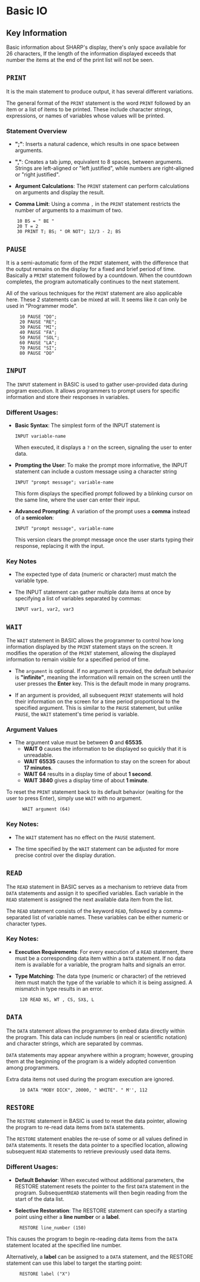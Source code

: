 # Basic IO

## Key Information

Basic information about SHARP's display, there's only space available for 26 characters, If the length of the information displayed exceeds that number the items at the end of the print list will not be seen.

## `PRINT`

It is the main statement to produce output, it has several different variations.

The general format of the `PRINT` statement is the word `PRINT` followed by an item or a list of items to be printed. These
include character strings, expressions, or names of variables whose values will be printed.

### Statement Overview

- **";"**: Inserts a natural cadence, which results in one space between arguments.

- **","**: Creates a tab jump, equivalent to 8 spaces, between arguments. Strings are left-aligned or "left justified", while numbers are right-aligned or "right justified".

- **Argument Calculations**: The `PRINT` statement can perform calculations on arguments and display the result.

- **Comma Limit**: Using a comma `,` in the `PRINT` statement restricts the number of arguments to a maximum of two.

```basic
    10 BS = " BE "
    20 T = 2
    30 PRINT T; BS; " OR NOT"; 12/3 - 2; BS
```

## `PAUSE`

It is a semi-automatic form of the `PRINT` statement, with the difference that the output remains on the display for a fixed and brief period of time. Basically a `PRINT` statement followed by a countdown. When the countdown completes, the program automatically continues to the next statement.

All of the various techniques for the `PRINT` statement are also applicable here. These 2 statements can be mixed at will. It seems like it can only be used in "Programmer mode".

```basic
     10 PAUSE "DO";
     20 PAUSE "RE";
     30 PAUSE "MI";
     40 PAUSE "FA";
     50 PAUSE "SOL";
     60 PAUSE "LA";
     70 PAUSE "SI";
     80 PAUSE "DO"
```

## `INPUT`

The `INPUT` statement in BASIC is used to gather user-provided data during program execution. It allows programmers to prompt users for specific information and store their responses in variables.

### Different Usages:

- **Basic Syntax**: The simplest form of the INPUT statement is

     ```basic
     INPUT variable-name
     ```
     
    When executed, it displays a `?` on the screen, signaling the user to enter data. 

- **Prompting the User**: To make the prompt more informative, the INPUT statement can include a custom message using a character string 

     ```basic
     INPUT "prompt message"; variable-name
     ```
    This form displays the specified prompt followed by a blinking cursor on the same line, where the user can enter their input.

- **Advanced Prompting**: A variation of the prompt uses a **comma** instead of a **semicolon**:  

     ```basic
     INPUT "prompt message", variable-name
     ```

     This version clears the prompt message once the user starts typing their response, replacing it with the input.

### Key Notes

- The expected type of data (numeric or character) must match the variable type.

- The INPUT statement can gather multiple data items at once by specifying a list of variables separated by commas:  

     ```basic
     INPUT var1, var2, var3
     ```  

## `WAIT`

The `WAIT` statement in BASIC allows the programmer to control how long information displayed by the `PRINT` statement stays on the screen. It modifies the operation of the `PRINT` statement, allowing the displayed information to remain visible for a specified period of time.


- The `argument` is optional. If no argument is provided, the default behavior is **"infinite"**, meaning the information will remain on the screen until the user presses the **Enter** key. This is the default mode in many programs.

- If an argument is provided, all subsequent `PRINT` statements will hold their information on the screen for a time period proportional to the specified argument. This is similar to the `PAUSE` statement, but unlike `PAUSE`, the `WAIT` statement's time period is variable.

### Argument Values
- The argument value must be between **0** and **65535**.
  - **WAIT 0** causes the information to be displayed so quickly that it is unreadable.
  - **WAIT 65535** causes the information to stay on the screen for about **17 minutes**.
  - **WAIT 64** results in a display time of about **1 second**.
  - **WAIT 3840** gives a display time of about **1 minute**.

To reset the `PRINT` statement back to its default behavior (waiting for the user to press Enter), simply use `WAIT` with no argument.

```basic
      WAIT argument (64)
```

### Key Notes:

- The `WAIT` statement has no effect on the `PAUSE` statement.

- The time specified by the `WAIT` statement can be adjusted for more precise control over the display duration.

## `READ`

The `READ` statement in BASIC serves as a mechanism to retrieve data from `DATA` statements and assign it to specified variables.
Each variable in the `READ` statement is assigned the next available data item from the list.

The `READ` statement consists of the keyword `READ`, followed by a comma-separated list of variable names. These variables can be either numeric or character types.

### Key Notes:

- **Execution Requirements**: For every execution of a `READ` statement, there must be a corresponding data item within a `DATA` statement. If no data item is available for a variable, the program halts and signals an error.

- **Type Matching**: The data type (numeric or character) of the retrieved item must match the type of the variable to which it is being assigned. A mismatch in type results in an error.

```basic
     120 READ NS, WT , CS, SX$, L
```

## `DATA`

The `DATA` statement allows the programmer to embed data directly within the program. This data can include numbers (in real or scientific notation) and character strings, which are separated by commas.

`DATA` statements may appear anywhere within a program; however, grouping them at the beginning of the program is a widely adopted convention among programmers.

Extra data items not used during the program execution are ignored.

```basic
     10 DATA "MOBY DICK", 20000, " WHITE". " M'', 112
```

## `RESTORE`

The `RESTORE` statement in BASIC is used to reset the data pointer, allowing the program to re-read data items from `DATA` statements.

The `RESTORE` statement enables the re-use of some or all values defined in `DATA` statements. It resets the data pointer to a specified location, allowing subsequent `READ` statements to retrieve previously used data items.

### Different Usages:

- **Default Behavior**: When executed without additional parameters, the RESTORE statement resets the pointer to the first `DATA` statement in the program. Subsequent`READ` statements will then begin reading from the start of the data list.

- **Selective Restoration**: The RESTORE statement can specify a starting point using either a **line number** or a **label**.

```basic
     RESTORE line_number (150)
```
  This causes the program to begin re-reading data items from the `DATA` statement located at the specified line number.  

  Alternatively, a **label** can be assigned to a `DATA` statement, and the RESTORE statement can use this label to target the starting point:  

```basic
     RESTORE label ("X")
```
